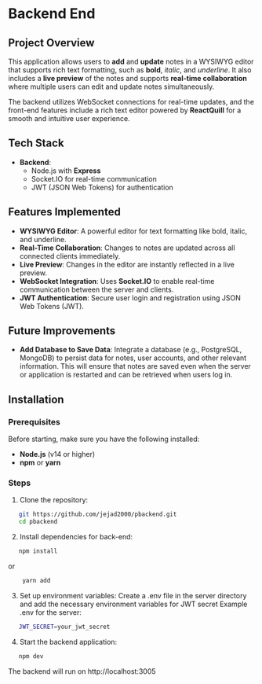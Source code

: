# Backend End

## Project Overview

This application allows users to **add** and **update** notes in a WYSIWYG editor that supports rich text formatting, such as **bold**, *italic*, and _underline_. It also includes a **live preview** of the notes and supports **real-time collaboration** where multiple users can edit and update notes simultaneously.

The backend utilizes WebSocket connections for real-time updates, and the front-end features include a rich text editor powered by **ReactQuill** for a smooth and intuitive user experience.

## Tech Stack

- **Backend**:
  - Node.js with **Express**
  - Socket.IO for real-time communication
  - JWT (JSON Web Tokens) for authentication

## Features Implemented

- **WYSIWYG Editor**: A powerful editor for text formatting like bold, italic, and underline.
- **Real-Time Collaboration**: Changes to notes are updated across all connected clients immediately.
- **Live Preview**: Changes in the editor are instantly reflected in a live preview.
- **WebSocket Integration**: Uses **Socket.IO** to enable real-time communication between the server and clients.
- **JWT Authentication**: Secure user login and registration using JSON Web Tokens (JWT).

## Future Improvements
- **Add Database to Save Data**: Integrate a database (e.g., PostgreSQL, MongoDB) to persist data for notes, user accounts, and other relevant information. This will ensure that notes are saved even when the server or application is restarted and can be retrieved when users log in.

## Installation

### Prerequisites

Before starting, make sure you have the following installed:
- **Node.js** (v14 or higher)
- **npm** or **yarn**

### Steps

1. Clone the repository:
```bash
   git https://github.com/jejad2000/pbackend.git
   cd pbackend
```
2. Install dependencies for back-end:
```bash
   npm install 
``` 
or
```bash
    yarn add
```
3. Set up environment variables:
Create a .env file in the server directory and add the necessary environment variables for JWT secret
Example .env for the server:
```bash
   JWT_SECRET=your_jwt_secret
``` 
4. Start the backend application:
```bash
   npm dev 
``` 

The backend will run on http://localhost:3005
